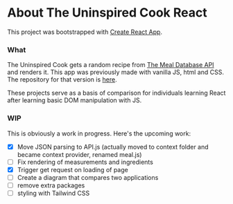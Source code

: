 # About The Uninspired Cook React

This project was bootstrapped with [Create React App](https://github.com/facebook/create-react-app).

### What 

The Uninspired Cook gets a random recipe from [The Meal Database API](https://www.themealdb.com/api.php) and renders it. This app was previously made with vanilla JS, html and CSS. The repository for that version is [here](https://github.com/mariahlaqua/TheUninspiredCook).

These projects serve as a basis of comparison for individuals learning React after learning basic DOM manipulation with JS.

### WIP

This is obviously a work in progress. Here's the upcoming work:
- [X] Move JSON parsing to API.js (actually moved to context folder and became context provider, renamed meal.js)
- [ ] Fix rendering of measurements and ingredients
- [X] Trigger get request on loading of page
- [ ] Create a diagram that compares two applications
- [ ] remove extra packages
- [ ] styling with Tailwind CSS
